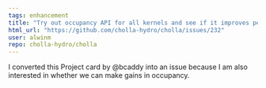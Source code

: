 ```yaml
---
tags: enhancement
title: "Try out occupancy API for all kernels and see if it improves performance"
html_url: "https://github.com/cholla-hydro/cholla/issues/232"
user: alwinm
repo: cholla-hydro/cholla
---
```


I converted this Project card by @bcaddy into an issue because I am also interested in whether we can make gains in occupancy. 